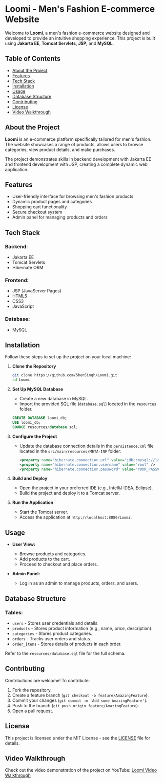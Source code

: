 # Loomi - Men's Fashion E-commerce Website

Welcome to **Loomi**, a men's fashion e-commerce website designed and developed to provide an intuitive shopping experience. This project is built using **Jakarta EE**, **Tomcat Servlets**, **JSP**, and **MySQL**. 

## Table of Contents

- [About the Project](#about-the-project)
- [Features](#features)
- [Tech Stack](#tech-stack)
- [Installation](#installation)
- [Usage](#usage)
- [Database Structure](#database-structure)
- [Contributing](#contributing)
- [License](#license)
- [Video Walkthrough](#video-walkthrough)

## About the Project

**Loomi** is an e-commerce platform specifically tailored for men's fashion. The website showcases a range of products, allows users to browse categories, view product details, and make purchases. 

The project demonstrates skills in backend development with Jakarta EE and frontend development with JSP, creating a complete dynamic web application.

## Features

- User-friendly interface for browsing men's fashion products
- Dynamic product pages and categories
- Shopping cart functionality
- Secure checkout system
- Admin panel for managing products and orders

## Tech Stack

### Backend:
- Jakarta EE
- Tomcat Servlets
- Hibernate ORM

### Frontend:
- JSP (JavaServer Pages)
- HTML5
- CSS3
- JavaScript

### Database:
- MySQL

## Installation

Follow these steps to set up the project on your local machine:

1. **Clone the Repository**

   ```bash
   git clone https://github.com/ShenSingh/Loomi.git
   cd Loomi
   ```

2. **Set Up MySQL Database**

   - Create a new database in MySQL.
   - Import the provided SQL file (`database.sql`) located in the `resources` folder.

   ```sql
   CREATE DATABASE loomi_db;
   USE loomi_db;
   SOURCE resources/database.sql;
   ```

3. **Configure the Project**

   - Update the database connection details in the `persistence.xml` file located in the `src/main/resources/META-INF` folder:

     ```xml
     <property name="hibernate.connection.url" value="jdbc:mysql://localhost:3306/loomi_db" />
     <property name="hibernate.connection.username" value="root" />
     <property name="hibernate.connection.password" value="YOUR_PASSWORD" />
     ```

4. **Build and Deploy**

   - Open the project in your preferred IDE (e.g., IntelliJ IDEA, Eclipse).
   - Build the project and deploy it to a Tomcat server.

5. **Run the Application**

   - Start the Tomcat server.
   - Access the application at `http://localhost:8080/Loomi`.

## Usage

- **User View:**
  - Browse products and categories.
  - Add products to the cart.
  - Proceed to checkout and place orders.

- **Admin Panel:**
  - Log in as an admin to manage products, orders, and users.

## Database Structure

### Tables:

- `users` - Stores user credentials and details.
- `products` - Stores product information (e.g., name, price, description).
- `categories` - Stores product categories.
- `orders` - Tracks user orders and status.
- `order_items` - Stores details of products in each order.

Refer to the `resources/database.sql` file for the full schema.

## Contributing

Contributions are welcome! To contribute:

1. Fork the repository.
2. Create a feature branch (`git checkout -b feature/AmazingFeature`).
3. Commit your changes (`git commit -m 'Add some AmazingFeature'`).
4. Push to the branch (`git push origin feature/AmazingFeature`).
5. Open a pull request.

## License

This project is licensed under the MIT License - see the [LICENSE](LICENSE) file for details.

## Video Walkthrough

Check out the video demonstration of the project on YouTube: [Loomi Video Walkthrough](https://youtu.be/pA-j3I4FYso)
